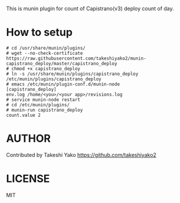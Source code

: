 This is munin plugin for count of Capistrano(v3) deploy count of day.


# How to setup

```
# cd /usr/share/munin/plugins/
# wget --no-check-certificate https://raw.githubusercontent.com/takeshiyako2/munin-capistrano_deploy/master/capistrano_deploy
# chmod +x capistrano_deploy
# ln -s /usr/share/munin/plugins/capistrano_deploy /etc/munin/plugins/capistrano_deploy
# emacs /etc/munin/plugin-conf.d/munin-node
[capistrano_deploy]
env.log /home/<you>/<your app>/revisions.log
# service munin-node restart
# cd /etc/munin/plugins/
# munin-run capistrano_deploy
count.value 2
```


# AUTHOR

Contributed by Takeshi Yako
https://github.com/takeshiyako2

# LICENSE

MIT

